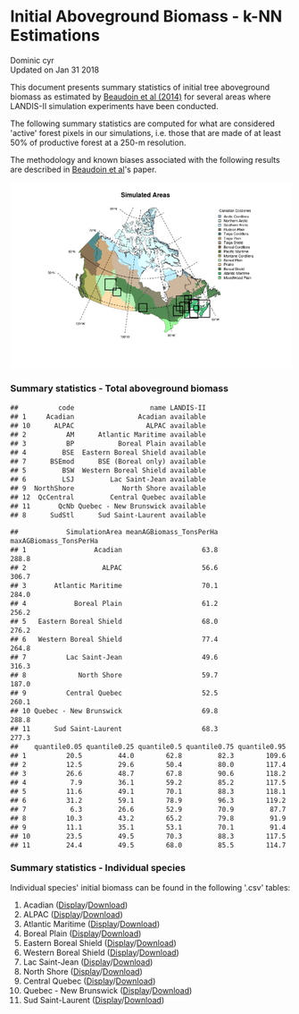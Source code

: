 # Initial Aboveground Biomass - k-NN Estimations
Dominic cyr  
Updated on Jan 31 2018

This document presents summary statistics of initial tree aboveground biomass as estimated by [Beaudoin et al (2014)][1] for several areas where LANDIS-II simulation experiments have been conducted.

The following summary statistics are computed for what are considered 'active' forest pixels in our simulations, i.e. those that are made of at least 50% of productive forest at a 250-m resolution.

The methodology and known biases associated with the following results are described in [Beaudoin et al][1]'s paper.






















<img src="README_files/figure-html/mapPlot-1.png" style="display: block; margin: auto auto auto 0;" />


### Summary statistics - Total aboveground biomass  


```
##          code                   name LANDIS-II
## 1     Acadian                Acadian available
## 10      ALPAC                  ALPAC available
## 2          AM      Atlantic Maritime available
## 3          BP           Boreal Plain available
## 4         BSE  Eastern Boreal Shield available
## 7      BSEmod      BSE (Boreal only) available
## 5         BSW  Western Boreal Shield available
## 6         LSJ         Lac Saint-Jean available
## 9  NorthShore            North Shore available
## 12  QcCentral         Central Quebec available
## 11       QcNb Quebec - New Brunswick available
## 8      SudStl      Sud Saint-Laurent available
```

```
##            SimulationArea meanAGBiomass_TonsPerHa maxAGBiomass_TonsPerHa
## 1                 Acadian                    63.8                  288.8
## 2                   ALPAC                    56.6                  306.7
## 3       Atlantic Maritime                    70.1                  284.0
## 4            Boreal Plain                    61.2                  256.2
## 5   Eastern Boreal Shield                    68.0                  276.2
## 6   Western Boreal Shield                    77.4                  264.8
## 7          Lac Saint-Jean                    49.6                  316.3
## 8             North Shore                    59.7                  187.0
## 9          Central Quebec                    52.5                  260.1
## 10 Quebec - New Brunswick                    69.8                  288.8
## 11      Sud Saint-Laurent                    68.3                  277.3
##    quantile0.05 quantile0.25 quantile0.5 quantile0.75 quantile0.95
## 1          20.5         44.0        62.8         82.3        109.6
## 2          12.5         29.6        50.4         80.0        117.4
## 3          26.6         48.7        67.8         90.6        118.2
## 4           7.9         36.1        59.2         85.2        117.5
## 5          11.6         49.1        70.1         88.3        118.1
## 6          31.2         59.1        78.9         96.3        119.2
## 7           6.3         26.6        52.9         70.9         87.7
## 8          10.3         43.2        65.2         79.8         91.9
## 9          11.1         35.1        53.1         70.1         91.4
## 10         23.5         49.5        70.3         88.3        117.5
## 11         24.4         49.5        68.0         85.5        114.7
```

### Summary statistics - Individual species  

Individual species' initial biomass can be found in the following '.csv' tables:

1. Acadian ([Display][2]/[Download][3])
2. ALPAC ([Display][4]/[Download][5])
3. Atlantic Maritime ([Display][6]/[Download][7])
4. Boreal Plain ([Display][8]/[Download][9])
5. Eastern Boreal Shield ([Display][10]/[Download][11])
6. Western Boreal Shield ([Display][12]/[Download][13])
7. Lac Saint-Jean ([Display][14]/[Download][15])
8. North Shore ([Display][16]/[Download][17])
9. Central Quebec ([Display][18]/[Download][19])
10. Quebec - New Brunswick ([Display][20]/[Download][21])
11. Sud Saint-Laurent ([Display][22]/[Download][23])



[1]: http://www.nrcresearchpress.com/doi/abs/10.1139/cjfr-2013-0401

[2]: https://github.com/dcyr/InitialBiomass/blob/master/summaryStats/initBiomassSummaryStats_Acadian.csv
[4]: https://github.com/dcyr/InitialBiomass/blob/master/summaryStats/initBiomassSummaryStats_ALPAC.csv
[6]: https://github.com/dcyr/InitialBiomass/blob/master/summaryStats/initBiomassSummaryStats_AM.csv
[8]: https://github.com/dcyr/InitialBiomass/blob/master/summaryStats/initBiomassSummaryStats_BP.csv
[10]: https://github.com/dcyr/InitialBiomass/blob/master/summaryStats/initBiomassSummaryStats_BSE.csv
[12]: https://github.com/dcyr/InitialBiomass/blob/master/summaryStats/initBiomassSummaryStats_BSW.csv
[14]: https://github.com/dcyr/InitialBiomass/blob/master/summaryStats/initBiomassSummaryStats_LSJ.csv
[16]: https://github.com/dcyr/InitialBiomass/blob/master/summaryStats/initBiomassSummaryStats_NorthShore.csv
[18]: https://github.com/dcyr/InitialBiomass/blob/master/summaryStats/initBiomassSummaryStats_QcCentral.csv
[20]: https://github.com/dcyr/InitialBiomass/blob/master/summaryStats/initBiomassSummaryStats_QcNb.csv
[22]: https://github.com/dcyr/InitialBiomass/blob/master/summaryStats/initBiomassSummaryStats_SudStl.csv

[3]: https://raw.githubusercontent.com/dcyr/InitialBiomass/master/summaryStats/initBiomassSummaryStats_Acadian.csv
[5]: https://raw.githubusercontent.com/dcyr/InitialBiomass/master/summaryStats/initBiomassSummaryStats_ALPAC.csv
[7]: https://raw.githubusercontent.com/dcyr/InitialBiomass/master/summaryStats/initBiomassSummaryStats_AM.csv
[9]: https://raw.githubusercontent.com/dcyr/InitialBiomass/master/summaryStats/initBiomassSummaryStats_BP.csv
[11]: https://raw.githubusercontent.com/dcyr/InitialBiomass/master/summaryStats/initBiomassSummaryStats_BSE.csv
[13]: https://raw.githubusercontent.com/dcyr/InitialBiomass/master/summaryStats/initBiomassSummaryStats_BSW.csv
[15]: https://raw.githubusercontent.com/dcyr/InitialBiomass/master/summaryStats/initBiomassSummaryStats_LSJ.csv
[17]: https://raw.githubusercontent.com/dcyr/InitialBiomass/master/summaryStats/initBiomassSummaryStats_NorthShore.csv
[19]: https://raw.githubusercontent.com/dcyr/InitialBiomass/master/summaryStats/initBiomassSummaryStats_QcCentral.csv
[21]: https://raw.githubusercontent.com/dcyr/InitialBiomass/master/summaryStats/initBiomassSummaryStats_QcNb.csv
[23]: https://raw.githubusercontent.com/dcyr/InitialBiomass/master/summaryStats/initBiomassSummaryStats_SudStl.csv
